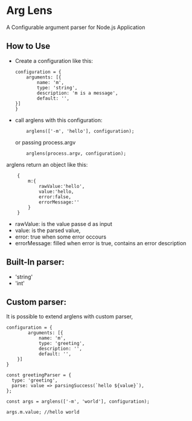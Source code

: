 # Arg Lens

A Configurable argument parser for Node.js Application

## How to Use
+ Create a configuration like this:
    ```javscript
    configuration = {
        arguments: [{
            name: 'm',
            type: 'string',
            description: 'm is a message',
            default: '',
    }]
    }
    ```
+ call arglens with this configuration:
    ```javscript
        arglens(['-m', 'hello'], configuration);
    ```
    or passing process.argv
    ```javscript
        arglens(process.argv, configuration);
    ```

arglens return an object like this:
```javscript
    {
        m:{
            rawValue:'hello',
            value:'hello,
            error:false,
            errorMessage:''
        }
    }
```
- rawValue: is the value passe d as input
- value: is the parsed value,
- error: true when some error occours
- errorMessage: filled when error is true, contains an error description

## Built-In parser:
+ 'string'
+ 'int'


## Custom parser:
It is possible to extend arglens with custom parser,

```javscript
configuration = {
        arguments: [{
            name: 'm',
            type: 'greeting',
            description: '',
            default: '',
    }]
}

const greetingParser = {
  type: 'greeting',
  parse: value => parsingSuccess(`hello ${value}`),
};
 
const args = arglens(['-m', 'world'], configuration);

args.m.value; //hello world

```
